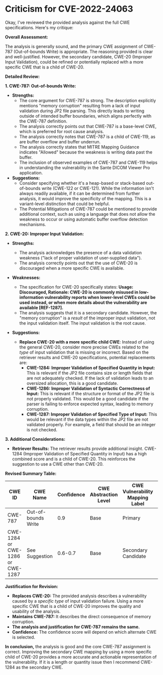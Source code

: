 # Criticism for CVE-2022-24063

Okay, I've reviewed the provided analysis against the full CWE specifications. Here's my critique:

**Overall Assessment:**

The analysis is generally sound, and the primary CWE assignment of CWE-787 (Out-of-bounds Write) is appropriate. The reasoning provided is clear and well-justified.  However, the secondary candidate, CWE-20 (Improper Input Validation), could be refined or potentially replaced with a more specific CWE that is a child of CWE-20.

**Detailed Review:**

**1. CWE-787: Out-of-bounds Write:**

*   **Strengths:**
    *   The core argument for CWE-787 is strong. The description explicitly mentions "memory corruption" resulting from a lack of input validation during JP2 file parsing. This directly leads to writing outside of intended buffer boundaries, which aligns perfectly with the CWE-787 definition.
    *   The analysis correctly points out that CWE-787 is a base-level CWE, which is preferred for root cause analysis.
    *   The analysis correctly notes that CWE-787 is a child of CWE-119, as are buffer overflow and buffer underrun.
    *   The analysis correctly states that MITRE Mapping Guidance indicates "Allowed" because the weakness is writing data past the buffer.
    *   The inclusion of observed examples of CWE-787 and CWE-119 helps in understanding the vulnerability in the Sante DICOM Viewer Pro application.
*   **Suggestions:**
    *   Consider specifying whether it's a heap-based or stack-based out-of-bounds write (CWE-122 or CWE-121). While the information isn't always readily available, if it can be determined from further analysis, it would improve the specificity of the mapping.  This is a variant-level distinction that could be helpful.
    *   The Potential Mitigations of CWE-787 could be mentioned to provide additional context, such as using a language that does not allow the weakness to occur or using automatic buffer overflow detection mechanisms.

**2. CWE-20: Improper Input Validation:**

*   **Strengths:**
    *   The analysis acknowledges the presence of a data validation weakness ("lack of proper validation of user-supplied data").
    *   The analysis correctly points out that the use of CWE-20 is discouraged when a more specific CWE is available.
*   **Weaknesses:**
    *   The specification for CWE-20 specifically states: **Usage: Discouraged, Rationale: CWE-20 is commonly misused in low-information vulnerability reports when lower-level CWEs could be used instead, or when more details about the vulnerability are available [REF-1287].**
    *   The analysis suggests that it is a secondary candidate. However, the "memory corruption" is a *result* of the improper input validation, not the input validation itself. The input validation is the root cause.

*   **Suggestions:**
    *   **Replace CWE-20 with a more specific child CWE**: Instead of using the general CWE-20, consider more precise CWEs related to the *type* of input validation that is missing or incorrect. Based on the retriever results and CWE-20 specifications, potential replacements are:
        *   **CWE-1284: Improper Validation of Specified Quantity in Input:**  This is relevant if the JP2 file contains size or length fields that are not adequately checked.  If the lack of validation leads to an oversized allocation, this is a good candidate.
        *   **CWE-1286: Improper Validation of Syntactic Correctness of Input:**  This is relevant if the structure or format of the JP2 file is not properly validated.  This would be a good candidate if the parser is failing to enforce expected syntax, leading to memory corruption.
        *   **CWE-1287: Improper Validation of Specified Type of Input:** This would be relevant if the data types within the JP2 file are not validated properly. For example, a field that should be an integer is not checked.

**3. Additional Considerations:**

*   **Retriever Results:** The retriever results provide additional insight. CWE-1284 (Improper Validation of Specified Quantity in Input) has a high combined score and is a child of CWE-20. This reinforces the suggestion to use a CWE other than CWE-20.

**Revised Summary Table:**

| CWE ID | CWE Name | Confidence | CWE Abstraction Level | CWE Vulnerability Mapping Label | CWE-Vulnerability Mapping Notes |
|---|---|---|---|---|---|
| CWE-787 | Out-of-bounds Write | 0.9 | Base | Primary | Allowed |
| CWE-1284 or CWE-1286 or CWE-1287 | See Suggestion | 0.6-0.7 | Base | Secondary Candidate | Discouraged |

**Justification for Revision:**

*   **Replaces CWE-20:** The provided analysis describes a vulnerability caused by a *specific type* of input validation failure. Using a more specific CWE that is a child of CWE-20 improves the quality and usability of the analysis.
*   **Maintains CWE-787:** It describes the direct consequence of memory corruption.
*   **The analysis and justification for CWE-787 remains the same.**
*   **Confidence:** The confidence score will depend on which alternate CWE is selected.

**In conclusion,** the analysis is good and the core CWE-787 assignment is correct. Improving the secondary CWE mapping by using a more specific child of CWE-20 provides a more accurate and actionable representation of the vulnerability. If it is a length or quantity issue then I recommend CWE-1284 as the secondary CWE.